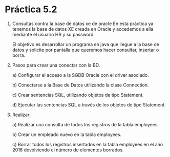 # Práctica 5.2

1. Consultas contra la base de datos xe de oracle
En esta práctica ya tenemos la base de datos XE creada en Oracle y accedemos a ella
mediante el usuario HR y su password.

    El objetivo es desarrollar un programa en java que llegue a la base de datos y solicite
    por pantalla que queremos hacer consultar, insertar o borra.

2. Pasos para crear una conectar con la BD.

    a) Configurar el acceso a la SGDB Oracle con el driver asociado.
    
    b) Conectarse a la Base de Datos utilizando la clase Connection.
    
    c) Crear sentencias SQL, utilizando objetos de tipo Statement.
    
    d) Ejecutar las sentencias SQL a través de los objetos de tipo Statement.

3. Realizar:

    a) Realizar una consulta de todos los registros de la tabla employees.
    
    b) Crear un empleado nuevo en la tabla employees.
    
    c) Borrar todos los registros insertados en la tabla employees en el año 2016 devolviendo el número de elementos borrados.